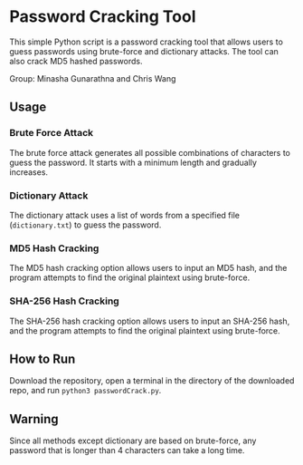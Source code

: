 # Password Cracking Tool

This simple Python script is a password cracking tool that allows users to guess passwords using brute-force and dictionary attacks. The tool can also crack MD5 hashed passwords.

Group: Minasha Gunarathna and Chris Wang

## Usage

### Brute Force Attack

The brute force attack generates all possible combinations of characters to guess the password. It starts with a minimum length and gradually increases.

### Dictionary Attack

The dictionary attack uses a list of words from a specified file (`dictionary.txt`) to guess the password.

### MD5 Hash Cracking

The MD5 hash cracking option allows users to input an MD5 hash, and the program attempts to find the original plaintext using brute-force.

### SHA-256 Hash Cracking

The SHA-256 hash cracking option allows users to input an SHA-256 hash, and the program attempts to find the original plaintext using brute-force.

## How to Run

Download the repository, open a terminal in the directory of the downloaded repo, and run `python3 passwordCrack.py`.

## Warning

Since all methods except dictionary are based on brute-force, any password that is longer than 4 characters can take a long time.
